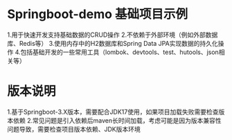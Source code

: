 # Springboot-demo 基础项目示例
1.用于快速开发支持基础数据的CRUD操作
2.不依赖于外部环境（例如外部数据库、Redis等）
3.使用内存中的H2数据库和Spring Data JPA实现数据的持久化操作
4.包括基础开发的一些常用工具（lombok、devtools、test、hutools、json相关等）

# 版本说明
1.基于Springboot-3.X版本，需要配合JDK17使用，如果项目加载失败需要检查版本依赖
2.常见问题是引入依赖后maven长时间加载，考虑可能是因为版本兼容性问题导致，需要检查项目版本依赖、JDK版本环境
